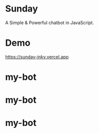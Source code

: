 # Sunday
A Simple &amp; Powerful chatbot in JavaScript.
# Demo
https://sunday-inky.vercel.app
# my-bot
# my-bot
# my-bot
